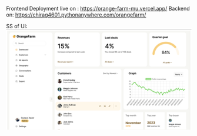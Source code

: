 Frontend Deployment live on : https://orange-farm-mu.vercel.app/
Backend on: https://chirag4601.pythonanywhere.com/orangefarm/

SS of UI: ![Alt text](image-2.png)
